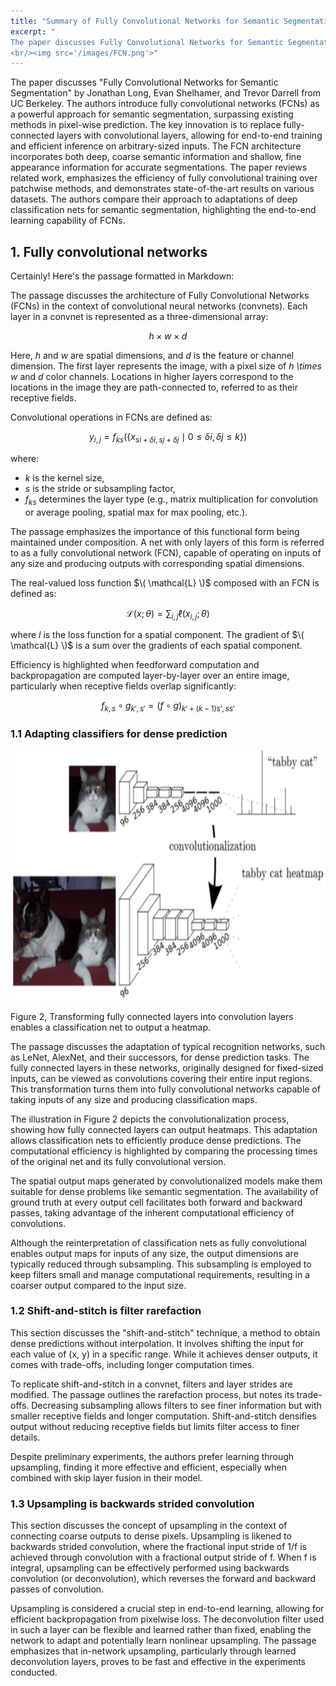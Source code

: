 ```yaml
---
title: "Summary of Fully Convolutional Networks for Semantic Segmentation"
excerpt: " 
The paper discusses Fully Convolutional Networks for Semantic Segmentation by Jonathan Long, Evan Shelhamer, and Trevor Darrell from UC Berkeley. The authors introduce fully convolutional networks (FCNs) as a powerful approach for semantic segmentation, surpassing existing methods in pixel-wise prediction. The key innovation is to replace fully-connected layers with convolutional layers, allowing for end-to-end training and efficient inference on arbitrary-sized inputs. The FCN architecture incorporates both deep, coarse semantic information and shallow, fine appearance information for accurate segmentations. The paper reviews related work, emphasizes the efficiency of fully convolutional training over patchwise methods, and demonstrates state-of-the-art results on various datasets. The authors compare their approach to adaptations of deep classification nets for semantic segmentation, highlighting the end-to-end learning capability of FCNs.
<br/><img src='/images/FCN.png'>"
---
```



The paper discusses "Fully Convolutional Networks for Semantic Segmentation" by Jonathan Long, Evan Shelhamer, and Trevor Darrell from UC Berkeley. The authors introduce fully convolutional networks (FCNs) as a powerful approach for semantic segmentation, surpassing existing methods in pixel-wise prediction. The key innovation is to replace fully-connected layers with convolutional layers, allowing for end-to-end training and efficient inference on arbitrary-sized inputs. The FCN architecture incorporates both deep, coarse semantic information and shallow, fine appearance information for accurate segmentations. The paper reviews related work, emphasizes the efficiency of fully convolutional training over patchwise methods, and demonstrates state-of-the-art results on various datasets. The authors compare their approach to adaptations of deep classification nets for semantic segmentation, highlighting the end-to-end learning capability of FCNs.

## 1. Fully convolutional networks
Certainly! Here's the passage formatted in Markdown:

The passage discusses the architecture of Fully Convolutional Networks (FCNs) in the context of convolutional neural networks (convnets). Each layer in a convnet is represented as a three-dimensional array:

$$  h \times w \times d  $$


Here, *h* and *w* are spatial dimensions, and *d* is the feature or channel dimension. The first layer represents the image, with a pixel size of *h \times w* and *d* color channels. Locations in higher layers correspond to the locations in the image they are path-connected to, referred to as their receptive fields.

Convolutional operations in FCNs are defined as:

$$ y_{i,j} = f_{ks} \left(\{x_{si+\delta i, sj+\delta j} \mid 0 \leq \delta i, \delta j \leq k\}\right) $$

where:
- *k* is the kernel size,
- *s* is the stride or subsampling factor,
- $f_{ks}$  determines the layer type (e.g., matrix multiplication for convolution or average pooling, spatial max for max pooling, etc.).

The passage emphasizes the importance of this functional form being maintained under composition. A net with only layers of this form is referred to as a fully convolutional network (FCN), capable of operating on inputs of any size and producing outputs with corresponding spatial dimensions.

The real-valued loss function $\( \mathcal{L} \)$ composed with an FCN is defined as:

$$ \mathcal{L}(x; \theta) = \sum_{i,j} \ell \left(x_{i,j}; \theta\right) $$



where *l* is the loss function for a spatial component. The gradient of $\( \mathcal{L} \)$ is a sum over the gradients of each spatial component.

Efficiency is highlighted when feedforward computation and backpropagation are computed layer-by-layer over an entire image, particularly when receptive fields overlap significantly:


$$ f_{k,s} \circ g_{k',s'} = (f \circ g)_{k'+(k-1)s', ss'} $$


### 1.1 Adapting classifiers for dense prediction

<img src="/images/FCN2.png" alt="alt text" height="400" />

Figure 2, Transforming fully connected layers into convolution layers enables a classification net to output a heatmap.

The passage discusses the adaptation of typical recognition networks, such as LeNet, AlexNet, and their successors, for dense prediction tasks. The fully connected layers in these networks, originally designed for fixed-sized inputs, can be viewed as convolutions covering their entire input regions. This transformation turns them into fully convolutional networks capable of taking inputs of any size and producing classification maps.

The illustration in Figure 2 depicts the convolutionalization process, showing how fully connected layers can output heatmaps. This adaptation allows classification nets to efficiently produce dense predictions. The computational efficiency is highlighted by comparing the processing times of the original net and its fully convolutional version.

The spatial output maps generated by convolutionalized models make them suitable for dense problems like semantic segmentation. The availability of ground truth at every output cell facilitates both forward and backward passes, taking advantage of the inherent computational efficiency of convolutions.

Although the reinterpretation of classification nets as fully convolutional enables output maps for inputs of any size, the output dimensions are typically reduced through subsampling. This subsampling is employed to keep filters small and manage computational requirements, resulting in a coarser output compared to the input size.

### 1.2 Shift-and-stitch is filter rarefaction
This section discusses the "shift-and-stitch" technique, a method to obtain dense predictions without interpolation. It involves shifting the input for each value of (x, y) in a specific range. While it achieves denser outputs, it comes with trade-offs, including longer computation times.

To replicate shift-and-stitch in a convnet, filters and layer strides are modified. The passage outlines the rarefaction process, but notes its trade-offs. Decreasing subsampling allows filters to see finer information but with smaller receptive fields and longer computation. Shift-and-stitch densifies output without reducing receptive fields but limits filter access to finer details.

Despite preliminary experiments, the authors prefer learning through upsampling, finding it more effective and efficient, especially when combined with skip layer fusion in their model.

### 1.3 Upsampling is backwards strided convolution
This section discusses the concept of upsampling in the context of connecting coarse outputs to dense pixels. Upsampling is likened to backwards strided convolution, where the fractional input stride of 1/f is achieved through convolution with a fractional output stride of f. When f is integral, upsampling can be effectively performed using backwards convolution (or deconvolution), which reverses the forward and backward passes of convolution.

Upsampling is considered a crucial step in end-to-end learning, allowing for efficient backpropagation from pixelwise loss. The deconvolution filter used in such a layer can be flexible and learned rather than fixed, enabling the network to adapt and potentially learn nonlinear upsampling. The passage emphasizes that in-network upsampling, particularly through learned deconvolution layers, proves to be fast and effective in the experiments conducted.
